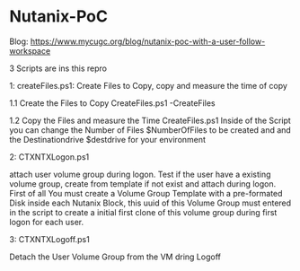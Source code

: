 # Nutanix-PoC
Blog: https://www.mycugc.org/blog/nutanix-poc-with-a-user-follow-workspace

3 Scripts are ins this repro

1: createFiles.ps1:  Create Files to Copy, copy and measure the time of copy 

 1.1 Create the Files to Copy
        CreateFiles.ps1 -CreateFiles
	  
 1.2 Copy the Files and measure the Time
	    CreateFiles.ps1
      Inside of the Script you can change the Number of Files $NumberOfFiles to be created and and the Destinationdrive $destdrive for your environment
      
2: CTXNTXLogon.ps1

 attach user volume group during logon. Test if the user have a existing volume group, create from template if not exist and attach during logon. First of all You must create a Volume Group Template with a pre-formated Disk inside each Nutanix Block, this uuid of this Volume Group must entered in the script to create a initial first clone of this volume group during first logon for each user. 
 
3: CTXNTXLogoff.ps1

Detach the User Volume Group from the VM dring Logoff 
